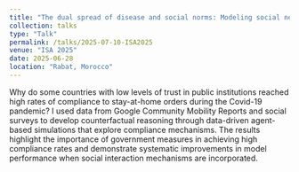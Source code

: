 ```yaml
---
title: "The dual spread of disease and social norms: Modeling social networks and mechanisms of stay-at-home orders during Covid-19 pandemic"
collection: talks
type: "Talk"
permalink: /talks/2025-07-10-ISA2025
venue: "ISA 2025"
date: 2025-06-28
location: "Rabat, Morocco"
---
```


Why do some countries with low levels of trust in public institutions reached high rates of compliance to stay-at-home orders during the Covid-19 pandemic? I used data from Google Community Mobility Reports and social surveys to develop counterfactual reasoning through data-driven agent-based simulations that explore compliance mechanisms. The results highlight the importance of government measures in achieving high compliance rates and demonstrate systematic improvements in model performance when social interaction mechanisms are incorporated.